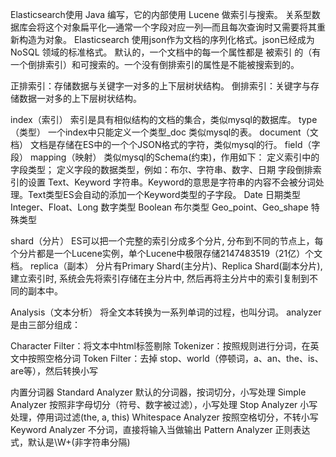 Elasticsearch使用 Java 编写，它的内部使用 Lucene 做索引与搜索。
关系型数据库会将这个对象扁平化—​通常一个字段对应一列—​而且每次查询时又需要将其重新构造为对象。
Elasticsearch 使用json作为文档的序列化格式。json已经成为 NoSQL 领域的标准格式。
默认的，一个文档中的每一个属性都是 被索引 的（有一个倒排索引）和可搜索的。一个没有倒排索引的属性是不能被搜索到的。

正排索引：存储数据与关键字一对多的上下层树状结构。
倒排索引：关键字与存储数据一对多的上下层树状结构。

index（索引）
索引是具有相似结构的文档的集合，类似mysql的数据库。
type（类型）
一个index中只能定义一个类型_doc 类似mysql的表。
document（文档）
文档是存储在ES中的一个个JSON格式的字符，类似mysql的行。
field（字段）
mapping（映射）
类似mysql的Schema(约束)，作用如下：
定义索引中的字段类型；
定义字段的数据类型，例如：布尔、字符串、数字、日期
字段倒排索引的设置
Text、Keyword 字符串。Keyword的意思是字符串的内容不会被分词处理。Text类型ES会自动的添加一个Keyword类型的子字段。
Date 日期类型
Integer、Float、Long 数字类型
Boolean 布尔类型
Geo_point、Geo_shape 特殊类型

shard（分片）
ES可以把一个完整的索引分成多个分片, 分布到不同的节点上，每个分片都是一个Lucene实例，单个Lucene中极限存储2147483519（21亿）个文档。
replica（副本）
分片有Primary Shard(主分片)、Replica Shard(副本分片), 建立索引时, 系统会先将索引存储在主分片中, 然后再将主分片中的索引复制到不同的副本中。

Analysis（文本分析）
将全文本转换为一系列单词的过程，也叫分词。
analyzer是由三部分组成：

Character Filter：将文本中html标签剔除
Tokenizer：按照规则进行分词，在英文中按照空格分词
Token Filter：去掉 stop、world（停顿词，a、an、the、is、are等），然后转换小写

内置分词器
Standard Analyzer 默认的分词器，按词切分，小写处理
Simple Analyzer 按照非字母切分（符号、数字被过滤），小写处理
Stop Analyzer 小写处理，停用词过滤(the, a, this)
Whitespace Analyzer 按照空格切分，不转小写
Keyword Analyzer 不分词，直接将输入当做输出
Pattern Analyzer 正则表达式，默认是\W+(非字符串分隔)